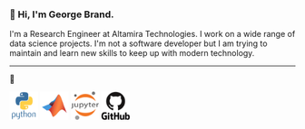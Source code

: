### 👋 Hi, I'm George Brand.

I'm a Research Engineer at Altamira Technologies.  I work on a wide range of data science projects.  I'm not a software developer but I am trying to maintain and learn new skills to keep up with modern technology.

---

🧰

<img src="https://github.com/devicons/devicon/blob/master/icons/python/python-original-wordmark.svg" alt="Python logo" width="50" height="50" /> <img src="https://github.com/devicons/devicon/blob/master/icons/matlab/matlab-original.svg" alt="Matlab logo" width="50" height="50" /> <img src="https://github.com/devicons/devicon/blob/master/icons/jupyter/jupyter-original-wordmark.svg" alt="Jupyter logo" width="50" height="50" /> <img src="https://github.com/devicons/devicon/blob/master/icons/github/github-original-wordmark.svg" alt="GitHub logo" width="50" height="50" />

<!--
Here are some ideas to get you started:

- 🔭 I’m currently working on ...
- 🌱 I’m currently learning ...
- 👯 I’m looking to collaborate on ...
- 🤔 I’m looking for help with ...
- 💬 Ask me about ...
- 📫 How to reach me: ...
- 😄 Pronouns: ...
- ⚡ Fun fact: ...
-->
